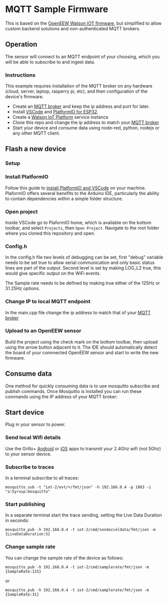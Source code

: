 # MQTT Sample Firmware

This is based on the [OpenEEW Watson IOT firmware](https://github.com/openeew/openeew-sensor/tree/master/firmware/WatsonIoT), but simplified to allow custom backend solutions and non-authenticated MQTT brokers.

## Operation
The sensor will connect to an MQTT endpoint of your choosing, which you will be able to subscribe to and ingest data.

### Instructions

This example requires installation of the MQTT broker on any hardware (cloud, server, laptop, rasperry pi, etc), and then configuration of the device's firmware.
- Create an [MQTT broker](https://mosquitto.org/download/) and keep the ip address and port for later.
- Install [VSCode](https://code.visualstudio.com/) and [PlatformIO for ESP32](https://platformio.org/).
- Create a [Watson IoT Platform](https://cloud.ibm.com/catalog/services/internet-of-things-platform) service instance
- Clone this repo and change the ip address to match your [MQTT broker](https://github.com/grillo/mqtt-sample/blob/4f73d4496a628dea1c99baa3dfe0725fe8c42c01/src/main.cpp#L18)
- Start your device and consume data using node-red, python, nodejs or any other MQTT client.

## Flash a new device

### Setup
### Install PlatformIO

Follow this guide to [install PlatformIO and VSCode](https://docs.platformio.org/en/latest/integration/ide/vscode.html#installation) on your machine. PlaformIO offers several benefits to the Arduino IDE, particularly the ability to contain dependencies within a simple folder structure.

### Open project
Inside VSCode go to PlaformIO home, which is available on the bottom toolbar, and select `Projects`, then `Open Project`. Navigate to the root folder where you cloned this repository and open.

### Config.h
In the config.h file two levels of debugging can be set, first "debug" variable needs to be set true to allow serial communication and only basic status lines are part of the output. Second level is set by making LOG_L2 true, this would give specific output on the WiFi events.

The Sample rate needs to be defined by making true either of the 125Hz or 31.25Hz options. 

### Change IP to local MQTT endpoint
In the main.cpp file change the ip address to match that of your [MQTT broker](https://github.com/grillo/mqtt-sample/blob/4f73d4496a628dea1c99baa3dfe0725fe8c42c01/src/main.cpp#L18)

### Upload to an OpenEEW sensor
Build the project using the check mark on the bottom toolbar, then upload using the arrow button adjacent to it. The IDE should automatically detect the board of your connnected OpenEEW sensor and start to write the new firmware.

## Consume data
One method for quickly consuming data is to use mosquitto subscribe and publish commands. Once Mosquitto is installed you can run these commands using the IP address of your MQTT broker:

## Start device
Plug in your sensor to power.

### Send local Wifi details
Use the Grillo+ [Android](https://play.google.com/store/apps/details?id=com.grilloplus.iot_esptouch_demo&hl=en_US&gl=US) or [iOS](https://play.google.com/store/apps/details?id=com.grilloplus.iot_esptouch_demo&hl=en&gl=US) apps to transmit your 2.4Ghz wifi (not 5Ghz) to your sensor device.

### Subscribe to traces
In a terminal subscribe to all traces:

`mosquitto_sub -t "iot-2/evt/+/fmt/json" -h 192.168.0.4 -p 1883 -i "a:5yrusp:mosquitto"`

### Start publishing
In a separate terminal start the trace sending, setting the Live Data Duration in seconds:

`mosquitto_pub -h 192.168.0.4 -t iot-2/cmd/sendacceldata/fmt/json -m {LiveDataDuration:5}`

### Change sample rate
You can change the sample rate of the device as follows:

`mosquitto_pub -h 192.168.0.4 -t iot-2/cmd/samplerate/fmt/json -m {SampleRate:125}`

or

`mosquitto_pub -h 192.168.0.4 -t iot-2/cmd/samplerate/fmt/json -m {SampleRate:31}`
